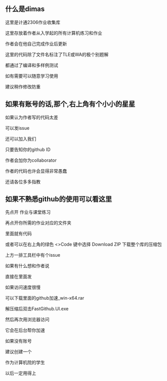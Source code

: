 ## 什么是dimas

 这里是计通2306作业收集库

 这里存放着作者从入学起的所有计算机练习和作业

 作者会在他自己完成作业后更新

 这里的代码除了文件名标注了TLE或WA的极个别题解
 
 都通过了编译和多样例测试

 如有需要可以随意学习使用

 建议稍作修改防重

## 如果有账号的话,那个,右上角有个小小的星星

 如果认为作者写的代码太差

 可以发issue

 还可以加入我们

 只要告知你的github ID

 作者会加你为collaborator

 作者的代码也许会显得非常愚蠢

 还请各位多多指教

## 如果不熟悉github的使用可以看这里

 先点开 作业与课堂练习

 再点开你所需的作业对应的文件夹

 里面就有代码

 或者可以在右上角的绿色 <>Code 键中选择 Download ZIP 下载整个库的压缩包

 上方一排工具栏中有个issue

 如果有什么想和作者说

 直接在里面发

 如果访问速度很慢

 可以下载里面的github加速_win-x64.rar

 解压缩后双击FastGithub.UI.exe

 然后再次用浏览器访问
 
 它会在后台帮你加速

 如果没有账号

 建议创建一个

 作为计算机院的学生
 
 以后一定用得上